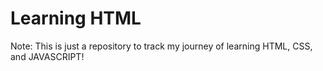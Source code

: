 # Learning HTML

Note:
This is just a repository to track my journey of learning HTML, CSS, and JAVASCRIPT!
